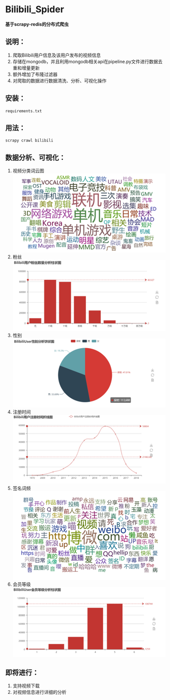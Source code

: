 # Bilibili_Spider
**基于scrapy-redis的分布式爬虫**
## 说明：
1. 爬取Bilibili用户信息及该用户发布的视频信息
2. 存储在mongodb，并且利用mongodb相关api在pipeline.py文件进行数据去重和增量更新
3. 额外增加了布隆过滤器
4. 对爬取的数据进行数据清洗、分析、可视化操作
## 安装：
```
requirements.txt 
```
## 用法：
```
scrapy crawl bilibili
```
## 数据分析、可视化：
1. 视频分类词云图
![Result1](https://github.com/Mrrrrr10/Bilibili_Spider/blob/master/Bilibili_Spider/DataAnalysis/category.png)
2. 粉丝
![Result1](https://github.com/Mrrrrr10/Bilibili_Spider/blob/master/Bilibili_Spider/DataAnalysis/fans.png)
3. 性别
![Result1](https://github.com/Mrrrrr10/Bilibili_Spider/blob/master/Bilibili_Spider/DataAnalysis/gender.png)
4. 注册时间
![Result1](https://github.com/Mrrrrr10/Bilibili_Spider/blob/master/Bilibili_Spider/DataAnalysis/regetime.png)
5. 签名词频
![Result1](https://github.com/Mrrrrr10/Bilibili_Spider/blob/master/Bilibili_Spider/DataAnalysis/sign.png)
6. 会员等级
![Result1](https://github.com/Mrrrrr10/Bilibili_Spider/blob/master/Bilibili_Spider/DataAnalysis/vip.png)

## 即将进行：
1. 支持视频下载
2. 对视频信息进行详细的分析
